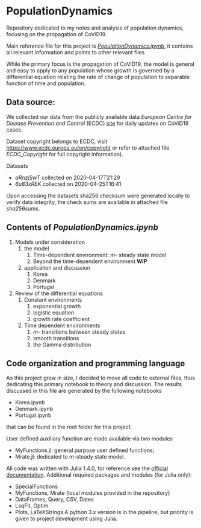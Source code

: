 # PopulationDynamics
Repository dedicated to my notes and analysis of population dynamics, focusing
on the propagation of CoViD19.

Main reference file for this project is
[_PopulationDynamics.ipynb_](https://github.com/f-hipolito/PopulationDynamics/blob/master/Population_dynamics.ipynb),
it contains all relevant information and points to other relevant files.

While the primary focus is the propagation of CoViD19, the model is general
and easy to apply to any population whose growth is governed by a differential
equation relating the rate of change of population to separable function of
time and population.


## Data source:
We collected our data from the publicly available data _European Centre for
Disease Prevention and Control_ (ECDC)
[site](https://www.ecdc.europa.eu/en/publications-data/download-todays-data-geographic-distribution-covid-19-cases-worldwide)
for daily updates on CoViD19 cases.

Dataset copyright belongs to ECDC, visit
https://www.ecdc.europa.eu/en/copyright or refer to attached file
_ECDC_Copyright_ for full copyright information).

Datasets
* _aRnzjSwT_ collected on 2020-04-17T21:29
* _6u83xREK_ collected on 2020-04-25T16:41

Upon accessing the datasets sha256 checksum were generated locally to verify
data integrity, the check sums are available in attached file _sha256sums_.


## Contents of _PopulationDynamics.ipynb_
1. Models under consideration
    1. the model
        1. Time-dependent environment: _m-_ steady state model
        2. Beyond the time-dependent environment __WIP__
    2. application and discussion
        1. Korea
        2. Denmark
        3. Portugal
2. Review of the differential equations
    1. Constant environments
        1. exponential growth
        2. logistic equation
        3. growth rate coefficient
    2. Time dependent environments
        1. _m-_ transitions between steady states
        2. smooth transitions
        3. the Gamma distribution


## Code organization and programming language
As this project grew in size, I decided to move all code to external files,
thus dedicating this primary notebook to theory and discussion.
The results discussed in this file are generated by the following notebooks
* Korea.ipynb
* Denmark.ipynb
* Portugal.ipynb

that can be found in the root folder for this project.

User defined auxiliary function are made available via two modules
* MyFunctions.jl: general purpose user defined functions;
* Mrate.jl: dedicated to m-steady state model.

All code was written with Julia 1.4.0, for reference see the
[official documentation](https://docs.julialang.org/en/v1.4/).
Additional required packages and modules (for Julia only):
* SpecialFunctions
* MyFunctions, Mrate (local modules provided in the repository)
* DataFrames, Query, CSV, Dates
* LsqFit, Optim
* Plots, LaTeXStrings
A python 3.x version is in the pipeline, but priority is given to project
development using Julia.
